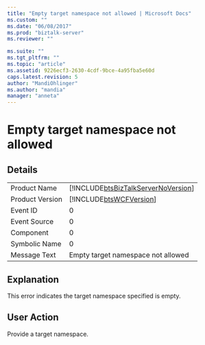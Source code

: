 ```yaml
---
title: "Empty target namespace not allowed | Microsoft Docs"
ms.custom: ""
ms.date: "06/08/2017"
ms.prod: "biztalk-server"
ms.reviewer: ""

ms.suite: ""
ms.tgt_pltfrm: ""
ms.topic: "article"
ms.assetid: 9226ecf3-2630-4cdf-9bce-4a95fba5e60d
caps.latest.revision: 5
author: "MandiOhlinger"
ms.author: "mandia"
manager: "anneta"
---
```

# Empty target namespace not allowed
## Details  
  
|                 |                                                                                    |
|-----------------|------------------------------------------------------------------------------------|
|  Product Name   | [!INCLUDE[btsBizTalkServerNoVersion](../includes/btsbiztalkservernoversion-md.md)] |
| Product Version |             [!INCLUDE[btsWCFVersion](../includes/btswcfversion-md.md)]             |
|    Event ID     |                                         0                                          |
|  Event Source   |                                         0                                          |
|    Component    |                                         0                                          |
|  Symbolic Name  |                                         0                                          |
|  Message Text   |                         Empty target namespace not allowed                         |
  
## Explanation  
 This error indicates the target namespace specified is empty.  
  
## User Action  
 Provide a target namespace.